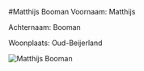#Matthijs Booman
Voornaam: Matthijs


Achternaam: Booman


Woonplaats: Oud-Beijerland

![Matthijs Booman](https://scontent-ams2-1.xx.fbcdn.net/hprofile-xfp1/v/t1.0-1/p160x160/11046265_977197239020857_1537705055782204832_n.jpg?oh=88b64eddd88437924eaa8e462f81d3e7&oe=572485B6)